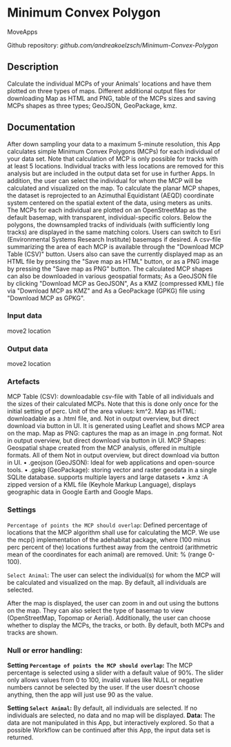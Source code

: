 # Minimum Convex Polygon

MoveApps

Github repository: *github.com/andreakoelzsch/Minimum-Convex-Polygon*


## Description
Calculate the individual MCPs of your Animals' locations and have them plotted on three types of maps. Different additional output files for downloading Map as HTML and PNG, table of the MCPs sizes and saving MCPs shapes as three types; GeoJSON, GeoPackage, kmz.

## Documentation
After down sampling your data to a maximum 5-minute resolution, this App calculates simple Minimum Convex Polygons (MCPs) for each individual of your data set. Note that calculation of MCP is only possible for tracks with at least 5 locations. Individual tracks with less locations are removed for this analysis but are included in the output data set for use in further Apps.
In addition, the user can select the individual for whom the MCP will be calculated and visualized on the map.
To calculate the planar MCP shapes, the dataset is reprojected to an Azimuthal Equidistant (AEQD) coordinate system centered on the spatial extent of the data, using meters as units.
The MCPs for each individual are plotted on an OpenStreetMap as the default basemap, with transparent, individual-specific colors. Below the polygons, the downsampled tracks of individuals (with sufficiently long tracks) are displayed in the same matching colors. Users can switch to Esri (Environmental Systems Research Institute) basemaps if desired.
A csv-file summarizing the area of each MCP is available through the "Download MCP Table (CSV)" button. Users also can save the currently displayed map as an HTML file by pressing the "Save map as HTML" button, or as a PNG image by pressing the "Save map as PNG" button.
The calculated MCP shapes can also be downloaded in various geospatial formats; As a GeoJSON file by clicking "Download MCP as GeoJSON", As a KMZ (compressed KML) file via "Download MCP as KMZ" and As a GeoPackage (GPKG) file using "Download MCP as GPKG".

### Input data
move2 location

### Output data
move2 location

### Artefacts
MCP Table (CSV): downloadable csv-file with Table of all individuals and the sizes of their calculated MCPs. Note that this is done only once for the initial setting of perc. Unit of the area values: km^2.
Map as HTML: downloadable as a .html file, and. Not in output overview, but direct download via button in UI. It is generated using Leaflet and shows MCP area on the map.
Map as PNG: captures the map as an image in .png format. Not in output overview, but direct download via button in UI.
MCP Shapes: Geospatial shape created from the MCP analysis, offered in multiple formats. All of them Not in output overview, but direct download via button in UI.
•	.geojson (GeoJSON): Ideal for web applications and open-source tools.
•	.gpkg (GeoPackage): storing vector and raster geodata in a single SQLite database. supports multiple layers and large datasets
•	.kmz :A zipped version of a KML file (Keyhole Markup Language), displays geographic data in Google Earth and Google Maps.


### Settings
`Percentage of points the MCP should overlap`: Defined percentage of locations that the MCP algorithm shall use for calculating the MCP. We use the mcp() implementation of the adehabitat package, where (100 minus perc percent of the) locations furthest away from the centroid (arithmetric mean of the coordinates for each animal) are removed. Unit: % (range 0-100).

`Select Animal`: The user can select the individual(s) for whom the MCP will be calculated and visualized on the map. By default, all individuals are selected.

After the map is displayed, the user can zoom in and out using the buttons on the map. They can also select the type of basemap to view (OpenStreetMap, Topomap or Aerial).
Additionally, the user can choose whether to display the MCPs, the tracks, or both. By default, both MCPs and tracks are shown.


### Null or error handling:
**Setting `Percentage of points the MCP should overlap`:** The MCP percentage is selected using a slider with a default value of 90%. The slider only allows values from 0 to 100, invalid values like NULL or negative numbers cannot be selected by the user. If the user doesn’t choose anything, then the app will just use 90 as the value.

**Setting `Select Animal`:** By default, all individuals are selected. If no individuals are selected, no data and no map will be displayed.
**Data:** The data are not manipulated in this App, but interactively explored. So that a possible Workflow can be continued after this App, the input data set is returned.
